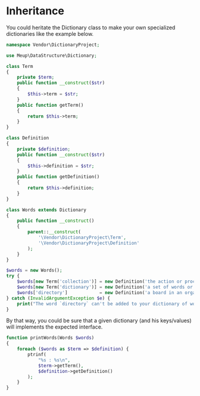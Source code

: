 Inheritance
===========

You could heritate the Dictionary class to make your own specialized dictionaries like the example below.

```php
namespace Vendor\DictionaryProject;

use Meup\DataStructure\Dictionary;

class Term 
{
    private $term;
    public function __construct($str)
    {
        $this->term = $str;
    }
    public function getTerm()
    {
        return $this->term;
    }
}

class Definition
{
    private $definition;
    public function __construct($str)
    {
        $this->definition = $str;
    }
    public function getDefinition()
    {
        return $this->definition;
    }
}

class Words extends Dictionary
{
    public function __construct()
    {
        parent::__construct(
            '\Vendor\DictionaryProject\Term', 
            '\Vendor\DictionaryProject\Definition'
        );
    }
}

$words = new Words();
try {
    $words[new Term('collection')] = new Definition('the action or process of collecting someone or something.');
    $words[new Term('dictionary')] = new Definition('a set of words or other text strings made for use in applications such as spellcheckers.');
    $words['directory']            = new Definition('a board in an organization or large store listing names and locations of departments, individuals, etc.');
} catch (InvalidArgumentException $e) {
    print("The word `directory` can't be added to your dictionary of words because is not an instance of `Term` class.");
}
```

By that way, you could be sure that a given dictionary (and his keys/values) will implements the expected interface.

```php
function printWords(Words $words)
{
    foreach ($words as $term => $definition) {
        ptrinf(
            "%s : %s\n", 
            $term->getTerm(), 
            $definition->getDefinition()
        );
    }
}
```
